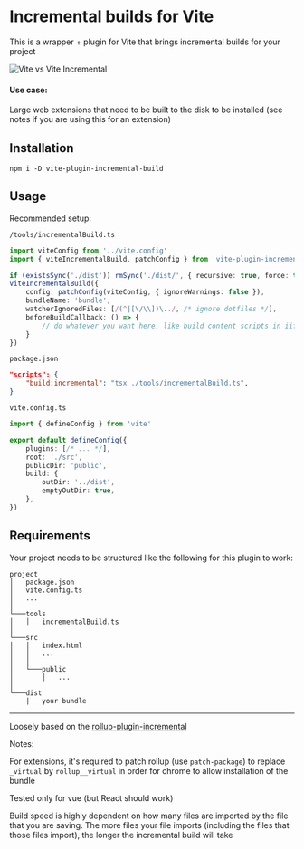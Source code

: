 # Incremental builds for Vite
This is a wrapper + plugin for Vite that brings incremental builds for your project

![Vite vs Vite Incremental](https://github.com/momentumdash/vite-plugin-incremental-build/assets/114431298/e070f60d-8519-4885-823c-8b9477ea8b5a)


#### Use case:

Large web extensions that need to be built to the disk to be installed (see notes if you are using this for an extension)

## Installation

```
npm i -D vite-plugin-incremental-build
```

## Usage

Recommended setup:

`/tools/incrementalBuild.ts`

```ts
import viteConfig from '../vite.config'
import { viteIncrementalBuild, patchConfig } from 'vite-plugin-incremental-build'

if (existsSync('./dist')) rmSync('./dist/', { recursive: true, force: true })
viteIncrementalBuild({
	config: patchConfig(viteConfig, { ignoreWarnings: false }),
	bundleName: 'bundle',
	watcherIgnoredFiles: [/(^|[\/\\])\../, /* ignore dotfiles */],
	beforeBuildCallback: () => {
		// do whatever you want here, like build content scripts in iife mode
	}
})
```

`package.json`

```json
"scripts": {
    "build:incremental": "tsx ./tools/incrementalBuild.ts",
}
```

`vite.config.ts`

```ts
import { defineConfig } from 'vite'

export default defineConfig({
	plugins: [/* ... */],
	root: './src',
	publicDir: 'public',
	build: {
		outDir: '../dist',
		emptyOutDir: true,
	},
})
```

## Requirements

Your project needs to be structured like the following for this plugin to work:

```
project
│   package.json
│   vite.config.ts
│   ...
│
└───tools
│   │   incrementalBuild.ts
│
└───src
│   │   index.html
│   │   ...
│   │   
│   └───public
│       │   ...
│
└───dist
    |   your bundle

```

---

Loosely based on the [rollup-plugin-incremental](https://github.com/mprt-org/rollup-plugin-incremental/)


Notes:

For extensions, it's required to patch rollup (use `patch-package`) to replace `_virtual` by `rollup__virtual` in order for chrome to allow installation of the bundle

Tested only for vue (but React should work)

Build speed is highly dependent on how many files are imported by the file that you are saving. The more files your file imports (including the files that those files import), the longer the incremental build will take
